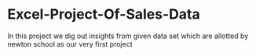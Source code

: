 # Excel-Project-Of-Sales-Data
In this project we dig out insights  from given data set which are allotted  by newton school as our very first project
